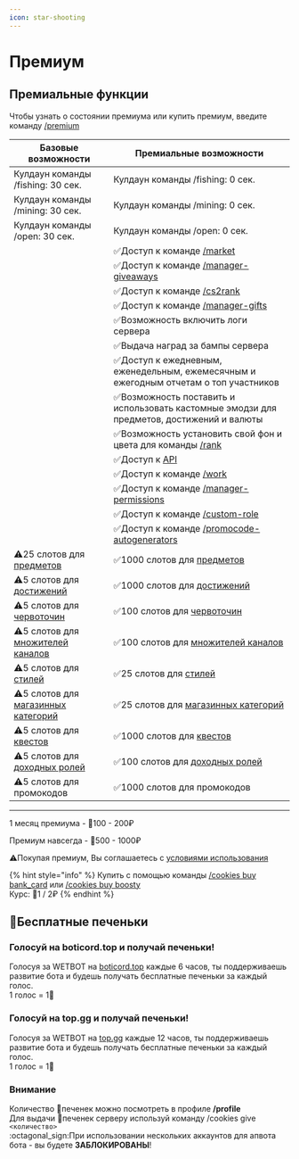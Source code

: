 ```yaml
---
icon: star-shooting
---
```


# Премиум

## Премиальные функции

Чтобы узнать о состоянии премиума или купить премиум, введите команду [/premium](commands/admins.md)

<table data-full-width="false"><thead><tr><th>Базовые возможности</th><th>Премиальные возможности</th></tr></thead><tbody><tr><td>     Кулдаун команды /fishing: 30 сек.</td><td>     Кулдаун команды /fishing: 0 сек.</td></tr><tr><td>     Кулдаун команды /mining: 30 сек.</td><td>     Кулдаун команды /mining: 0 сек.</td></tr><tr><td>     Кулдаун команды /open: 30 сек.</td><td>     Кулдаун команды /open: 0 сек.</td></tr><tr><td></td><td><span data-gb-custom-inline data-tag="emoji" data-code="2705">✅</span>Доступ к команде <a href="commands/general.md">/m</a><a href="commands/general.md">arket</a></td></tr><tr><td></td><td><span data-gb-custom-inline data-tag="emoji" data-code="2705">✅</span>Доступ к команде <a href="commands/general.md">/manager-giveaways</a></td></tr><tr><td></td><td><span data-gb-custom-inline data-tag="emoji" data-code="2705">✅</span>Доступ к команде <a href="commands/general.md">/cs2rank</a></td></tr><tr><td></td><td><span data-gb-custom-inline data-tag="emoji" data-code="2705">✅</span>Доступ к команде <a href="commands/general.md">/</a><a href="commands/admins.md">manager-gifts</a></td></tr><tr><td></td><td><span data-gb-custom-inline data-tag="emoji" data-code="2705">✅</span>Возможность включить логи сервера</td></tr><tr><td></td><td><span data-gb-custom-inline data-tag="emoji" data-code="2705">✅</span>Выдача наград за бампы сервера</td></tr><tr><td></td><td><span data-gb-custom-inline data-tag="emoji" data-code="2705">✅</span>Доступ к ежедневным, еженедельным, ежемесячным и ежегодным отчетам о топ участников</td></tr><tr><td></td><td><span data-gb-custom-inline data-tag="emoji" data-code="2705">✅</span>Возможность поставить и использовать кастомные эмодзи для предметов, достижений и валюты</td></tr><tr><td></td><td><span data-gb-custom-inline data-tag="emoji" data-code="2705">✅</span>Возможность установить свой фон и цвета для команды <a href="commands/profile.md">/rank</a></td></tr><tr><td></td><td><span data-gb-custom-inline data-tag="emoji" data-code="2705">✅</span>Доступ к <a href="broken-reference">API</a></td></tr><tr><td></td><td><span data-gb-custom-inline data-tag="emoji" data-code="2705">✅</span>Доступ к команде <a href="commands/general.md">/work</a></td></tr><tr><td></td><td><span data-gb-custom-inline data-tag="emoji" data-code="2705">✅</span>Доступ к команде <a href="commands/admins.md">/manager-permissions</a></td></tr><tr><td></td><td><span data-gb-custom-inline data-tag="emoji" data-code="2705">✅</span>Доступ к команде <a href="commands/admins.md">/</a><a href="commands/general.md">custom-role</a></td></tr><tr><td></td><td><span data-gb-custom-inline data-tag="emoji" data-code="2705">✅</span>Доступ к команде <a href="commands/admins.md">/promocode-autogenerato</a><a href="commands/admins.md">rs</a></td></tr><tr><td><span data-gb-custom-inline data-tag="emoji" data-code="26a0">⚠️</span>25 слотов для <a href="guide/items/">предметов</a></td><td><span data-gb-custom-inline data-tag="emoji" data-code="2705">✅</span>1000 слотов для <a href="guide/items/">предметов</a></td></tr><tr><td><span data-gb-custom-inline data-tag="emoji" data-code="26a0">⚠️</span>5 слотов для <a href="guide/achievements/">достижений</a></td><td><span data-gb-custom-inline data-tag="emoji" data-code="2705">✅</span>1000 слотов для <a href="guide/achievements/">достижений</a></td></tr><tr><td><span data-gb-custom-inline data-tag="emoji" data-code="26a0">⚠️</span>5 слотов для <a href="guide/wormholes.md">червоточин</a></td><td><span data-gb-custom-inline data-tag="emoji" data-code="2705">✅</span>100 слотов для <a href="guide/wormholes.md">червоточин</a></td></tr><tr><td><span data-gb-custom-inline data-tag="emoji" data-code="26a0">⚠️</span>5 слотов для <a href="guide/bonuses.md">множителей</a><a href="guide/bonuses.md"> каналов</a></td><td><span data-gb-custom-inline data-tag="emoji" data-code="2705">✅</span>100 слотов для <a href="guide/bonuses.md">множителей</a><a href="guide/bonuses.md"> каналов</a></td></tr><tr><td><span data-gb-custom-inline data-tag="emoji" data-code="26a0">⚠️</span>5  слотов для <a href="guide/styles.md">стилей</a></td><td><span data-gb-custom-inline data-tag="emoji" data-code="2705">✅</span>25 слотов для <a href="guide/styles.md">стилей</a></td></tr><tr><td><span data-gb-custom-inline data-tag="emoji" data-code="26a0">⚠️</span>5 слотов для <a href="guide/categories.md">магазинных категорий</a></td><td><span data-gb-custom-inline data-tag="emoji" data-code="2705">✅</span>25 слотов для <a href="guide/categories.md">магазинных категорий</a></td></tr><tr><td><span data-gb-custom-inline data-tag="emoji" data-code="26a0">⚠️</span>5 слотов для <a href="guide/quests.md">квестов</a></td><td><span data-gb-custom-inline data-tag="emoji" data-code="2705">✅</span>1000 слотов для <a href="guide/quests.md">квестов</a></td></tr><tr><td><span data-gb-custom-inline data-tag="emoji" data-code="26a0">⚠️</span>5 слотов для <a href="guide/roles.md">доходных ролей</a></td><td><span data-gb-custom-inline data-tag="emoji" data-code="2705">✅</span>100 слотов для <a href="guide/roles.md">доходных ролей</a></td></tr><tr><td><span data-gb-custom-inline data-tag="emoji" data-code="26a0">⚠️</span>5 слотов для промокодов</td><td><span data-gb-custom-inline data-tag="emoji" data-code="2705">✅</span>1000 слотов для промокодов</td></tr></tbody></table>

***

1 месяц премиума -  :cookie:100 - 200₽

Премиум навсегда - :cookie:500 - 1000₽

:warning:Покупая премиум, Вы соглашаетесь с [условиями использования](legal/terms-of-use.md)

{% hint style="info" %}
Купить с помощью команды [/cookies buy bank\_card](commands/profile.md) или [/cookies buy ](commands/profile.md)[boosty](commands/profile.md)\
Курс: :cookie:1 / 2₽
{% endhint %}

## :cookie:Бесплатные печеньки

### Голосуй на <img src="https://images-ext-1.discordapp.net/external/w2UU3jC192hG5eqSQjuoX3lAU2dSfvXoHN7UOUoAQ7Y/https/psv4.vkuseraudio.net/s/v1/d/FYCkXQbC2ZSqz-MtQmuoRrN-Ba0xpPGqh9zUgK9EUv8JtDwAyDxPTfFA29hhoSIc4YHeBvqHVBPqF77gM4xw685l3DGiZ6Z95xTNw6ZClusydOtoVAwefQ/logo-full-v2.png?format=webp&#x26;quality=lossless" alt="" data-size="line">boticord.top и получай печеньки!

Голосуя за WETBOT на [boticord.top](https://boticord.top/bot/801814636168740914) каждые 6 часов, ты поддерживаешь развитие бота и будешь получать бесплатные печеньки за каждый голос.\
1 голос = 1:cookie:

### Голосуй на <img src="https://images-ext-1.discordapp.net/external/MVP_RT0s6Mq0Ye8tA_DGY-GgBqPk09-d35q0-2T76A0/https/blog.top.gg/content/images/2021/12/Avatar---New-Logo-2.png?format=webp&#x26;quality=lossless" alt="" data-size="line">top.gg и получай печеньки!

Голосуя за WETBOT на [top.gg](https://top.gg/bot/801814636168740914) каждые 12 часов, ты поддерживаешь развитие бота и будешь получать бесплатные печеньки за каждый голос.\
1 голос = 1:cookie:

### Внимание

Количество :cookie:печенек можно посмотреть в профиле **/profile** \
Для выдачи :cookie:печенек серверу используй команду /cookies give `<количество>`\
:octagonal\_sign:При использовании нескольких аккаунтов для апвота бота - вы будете **ЗАБЛОКИРОВАНЫ**!
